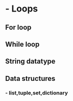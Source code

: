 # -  Loops
## For loop
## While loop
## String datatype 
## Data structures
### - list,tuple,set,dictionary
